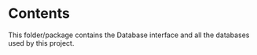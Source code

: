 # Contents

This folder/package contains the Database interface and all the databases used
by this project.